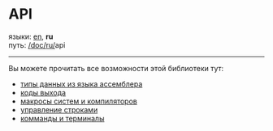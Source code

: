 # API

языки: [en](/doc/api/index.md), **ru**\
путь: [/](/README.md)[doc/](/doc/index.md)[ru/](/doc/ru/index.md)api

---

Вы можете прочитать все возможности этой библиотеки тут:

+ [типы данных из языка ассемблера](/doc/ru/api/asm_types.md)
+ [коды выхода](/doc/ru/api/exit_codes.md)
+ [макросы систем и компиляторов](/doc/ru/api/sc_defines/index.md)
+ [управление строками](/doc/ru/api/str/index.md)
+ [комманды и терминалы](/doc/ru/api/commands/index.md)